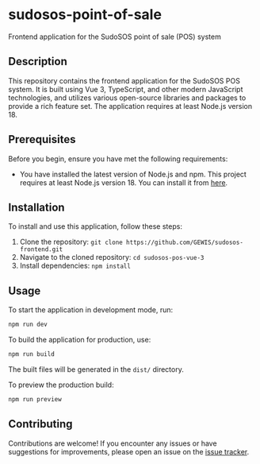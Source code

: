 # sudosos-point-of-sale

Frontend application for the SudoSOS point of sale (POS) system

## Description
This repository contains the frontend application for the SudoSOS POS system. It is built using Vue 3, TypeScript, and other modern JavaScript technologies, and utilizes various open-source libraries and packages to provide a rich feature set. The application requires at least Node.js version 18.

## Prerequisites

Before you begin, ensure you have met the following requirements:
* You have installed the latest version of Node.js and npm. This project requires at least Node.js version 18. You can install it from [here](https://nodejs.org/).

## Installation
To install and use this application, follow these steps:

1. Clone the repository: `git clone https://github.com/GEWIS/sudosos-frontend.git`
2. Navigate to the cloned repository: `cd sudosos-pos-vue-3`
3. Install dependencies: `npm install`

## Usage

To start the application in development mode, run:
```bash
npm run dev
```

To build the application for production, use:
```bash
npm run build
```

The built files will be generated in the `dist/` directory.

To preview the production build:
```bash
npm run preview
```

## Contributing
Contributions are welcome! If you encounter any issues or have suggestions for improvements, please open an issue on the [issue tracker](https://github.com/GEWIS/sudosos-frontend/issues).
